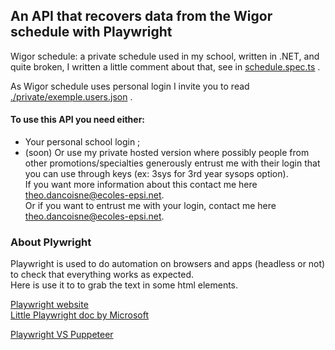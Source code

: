 ## An API that recovers data from the Wigor schedule with Playwright


Wigor schedule: a private schedule used in my school, written in .NET, and quite broken, I written a little comment about that, see in [schedule.spec.ts](https://github.com/Theo-Dancoisne/theoslab.APIs.wigorSchedule/blob/8e830ac75d2882cba8040aeaef2cf2f0578af8c7/e2e/schedule.spec.ts#L8-L20) .  

As Wigor schedule uses personal login I invite you to read [./private/exemple.users.json](./private/example.users.json) .

#### To use this API you need either:  
- Your personal school login ;  
- (soon) Or use my private hosted version where possibly people from other promotions/specialties generously entrust me with their login that you can use through keys (ex: 3sys for 3rd year sysops option).  
  If you want more information about this contact me here 
  <a href="mailto:theo.dancoisne@ecoles-epsi.net?subject=Je%20veux%20plus%20d'informations%20sur%20l'API%20Wigor%20schedule">theo.dancoisne@ecoles-epsi.net</a>.  
  Or if you want to entrust me with your login, contact me here <a href="mailto:theo.dancoisne@ecoles-epsi.net?subject=Je%20veux%20faire%20parti%20de%20l'API%20Wigor%20schedule&body=⚠Ne%20me%20donnez%20pas%20vos%20login%20maintenant⚠">theo.dancoisne@ecoles-epsi.net</a>.


### About Plywright

Playwright is used to do automation on browsers and apps  (headless or not) to check that everything works as expected.  
Here is use it to to grab the text in some html elements.

[Playwright website](https://playwright.dev/)  
[Little Playwright doc by Microsoft](https://learn.microsoft.com/en-us/microsoft-edge/playwright/)

[Playwright VS Puppeteer](https://blog.logrocket.com/playwright-vs-puppeteer/)  